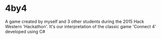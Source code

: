 # 4by4
A game created by myself and 3 other students during the 2015 Hack Western 'Hackathon'. It's our interpretation of the classic game 'Connect 4' developed using C#
